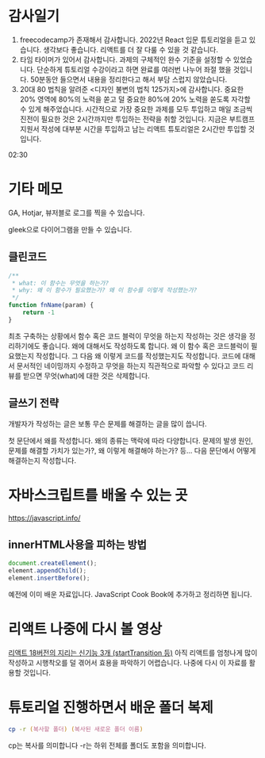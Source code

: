 # 감사일기

1. freecodecamp가 존재해서 감사합니다. 2022년 React 입문 튜토리얼을 듣고 있습니다. 생각보다 좋습니다. 리액트를 더 잘 다룰 수 있을 것 같습니다.
2. 타임 타이머가 있어서 감사합니다. 과제의 구체적인 완수 기준을 설정할 수 있었습니다. 단순하게 튜토리얼 수강이라고 하면 완료를 여러번 나누어 좌절 했을 것입니다. 50분동안 들으면서 내용을 정리한다고 해서 부담 스럽지 않았습니다.
3. 20대 80 법칙을 알려준 <디자인 불변의 법칙 125가지>에 감사합니다. 중요한 20% 영역에 80%의 노력을 쏟고 덜 중요한 80%에 20% 노력을 쏟도록 자각할 수 있게 해주었습니다. 시간적으로 가장 중요한 과제를 모두 투입하고 매일 조금씩 진전이 필요한 것은 2시간까지만 투입하는 전략을 취할 것입니다. 지금은 부트캠프 지원서 작성에 대부분 시간을 투입하고 남는 리액트 튜토리얼은 2시간만 투입할 것입니다. 

02:30

# 기타 메모

GA, Hotjar, 뷰저블로 로그를 찍을 수 있습니다.

gleek으로 다이어그램을 만들 수 있습니다.

## 클린코드

```JavaScript
/**
 * what: 이 함수는 무엇을 하는가?
 * why: 왜 이 함수가 필요했는가? 왜 이 함수를 이렇게 작성했는가?
 */
function fnName(param) {
    return -1
}
```

최초 구축하는 상황에서 함수 혹은 코드 블럭이 무엇을 하는지 작성하는 것은 생각을 정리하기에도 좋습니다.
왜에 대해서도 작성하도록 합니다. 왜 이 함수 혹은 코드블럭이 필요했는지 작성합니다. 그 다음 왜 이렇게 코드를 작성했는지도 작성합니다.
코드에 대해서 문서적인 네이밍까지 수정하고 무엇을 하는지 직관적으로 파악할 수 있다고 코드 리뷰를 받으면 무엇(what)에 대한 것은 삭제합니다.

## 글쓰기 전략
개발자가 작성하는 글은 보통 무슨 문제를 해결하는 글을 많이 씁니다.

첫 문단에서 왜를 작성합니다. 왜의 종류는 맥락에 따라 다양합니다. 문제의 발생 원인, 문제를 해결할 가치가 있는가?, 왜 이렇게 해결해야 하는가? 등...
다음 문단에서 어떻게 해결하는지 작성합니다.


# 자바스크립트를 배울 수 있는 곳

https://javascript.info/


## innerHTML사용을 피하는 방법

```JavaScript
document.createElement();
element.appendChild();
element.insertBefore();
```
예전에 이미 배운 자료입니다. JavaScript Cook Book에 추가하고 정리하면 됩니다.

# 리액트 나중에 다시 볼 영상

[리액트 18버전의 지리는 신기능 3개 (startTransition 등)](https://www.youtube.com/watch?v=wZiOGxOhJNs)
아직 리액트를 엄청나게 많이 작성하고 시행착오를 덜 겪어서 효용을 파악하기 어렵습니다. 나중에 다시 이 자료를 활용할 것입니다.

# 튜토리얼 진행하면서 배운 폴더 복제

```zsh
cp -r (복사할 폴더) (복사된 새로운 폴더 이름)
```
cp는 복사를 의미합니다
-r는 하위 전체를 폴더도 포함을 의미합니다.

